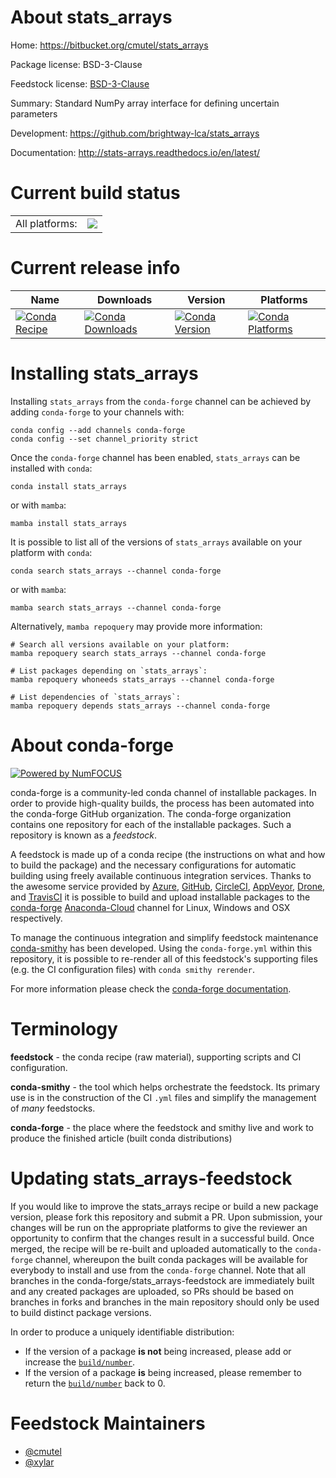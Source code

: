 About stats_arrays
==================

Home: https://bitbucket.org/cmutel/stats_arrays

Package license: BSD-3-Clause

Feedstock license: [BSD-3-Clause](https://github.com/conda-forge/stats_arrays-feedstock/blob/main/LICENSE.txt)

Summary: Standard NumPy array interface for defining uncertain parameters

Development: https://github.com/brightway-lca/stats_arrays

Documentation: http://stats-arrays.readthedocs.io/en/latest/

Current build status
====================


<table><tr><td>All platforms:</td>
    <td>
      <a href="https://dev.azure.com/conda-forge/feedstock-builds/_build/latest?definitionId=16965&branchName=main">
        <img src="https://dev.azure.com/conda-forge/feedstock-builds/_apis/build/status/stats_arrays-feedstock?branchName=main">
      </a>
    </td>
  </tr>
</table>

Current release info
====================

| Name | Downloads | Version | Platforms |
| --- | --- | --- | --- |
| [![Conda Recipe](https://img.shields.io/badge/recipe-stats_arrays-green.svg)](https://anaconda.org/conda-forge/stats_arrays) | [![Conda Downloads](https://img.shields.io/conda/dn/conda-forge/stats_arrays.svg)](https://anaconda.org/conda-forge/stats_arrays) | [![Conda Version](https://img.shields.io/conda/vn/conda-forge/stats_arrays.svg)](https://anaconda.org/conda-forge/stats_arrays) | [![Conda Platforms](https://img.shields.io/conda/pn/conda-forge/stats_arrays.svg)](https://anaconda.org/conda-forge/stats_arrays) |

Installing stats_arrays
=======================

Installing `stats_arrays` from the `conda-forge` channel can be achieved by adding `conda-forge` to your channels with:

```
conda config --add channels conda-forge
conda config --set channel_priority strict
```

Once the `conda-forge` channel has been enabled, `stats_arrays` can be installed with `conda`:

```
conda install stats_arrays
```

or with `mamba`:

```
mamba install stats_arrays
```

It is possible to list all of the versions of `stats_arrays` available on your platform with `conda`:

```
conda search stats_arrays --channel conda-forge
```

or with `mamba`:

```
mamba search stats_arrays --channel conda-forge
```

Alternatively, `mamba repoquery` may provide more information:

```
# Search all versions available on your platform:
mamba repoquery search stats_arrays --channel conda-forge

# List packages depending on `stats_arrays`:
mamba repoquery whoneeds stats_arrays --channel conda-forge

# List dependencies of `stats_arrays`:
mamba repoquery depends stats_arrays --channel conda-forge
```


About conda-forge
=================

[![Powered by
NumFOCUS](https://img.shields.io/badge/powered%20by-NumFOCUS-orange.svg?style=flat&colorA=E1523D&colorB=007D8A)](https://numfocus.org)

conda-forge is a community-led conda channel of installable packages.
In order to provide high-quality builds, the process has been automated into the
conda-forge GitHub organization. The conda-forge organization contains one repository
for each of the installable packages. Such a repository is known as a *feedstock*.

A feedstock is made up of a conda recipe (the instructions on what and how to build
the package) and the necessary configurations for automatic building using freely
available continuous integration services. Thanks to the awesome service provided by
[Azure](https://azure.microsoft.com/en-us/services/devops/), [GitHub](https://github.com/),
[CircleCI](https://circleci.com/), [AppVeyor](https://www.appveyor.com/),
[Drone](https://cloud.drone.io/welcome), and [TravisCI](https://travis-ci.com/)
it is possible to build and upload installable packages to the
[conda-forge](https://anaconda.org/conda-forge) [Anaconda-Cloud](https://anaconda.org/)
channel for Linux, Windows and OSX respectively.

To manage the continuous integration and simplify feedstock maintenance
[conda-smithy](https://github.com/conda-forge/conda-smithy) has been developed.
Using the ``conda-forge.yml`` within this repository, it is possible to re-render all of
this feedstock's supporting files (e.g. the CI configuration files) with ``conda smithy rerender``.

For more information please check the [conda-forge documentation](https://conda-forge.org/docs/).

Terminology
===========

**feedstock** - the conda recipe (raw material), supporting scripts and CI configuration.

**conda-smithy** - the tool which helps orchestrate the feedstock.
                   Its primary use is in the construction of the CI ``.yml`` files
                   and simplify the management of *many* feedstocks.

**conda-forge** - the place where the feedstock and smithy live and work to
                  produce the finished article (built conda distributions)


Updating stats_arrays-feedstock
===============================

If you would like to improve the stats_arrays recipe or build a new
package version, please fork this repository and submit a PR. Upon submission,
your changes will be run on the appropriate platforms to give the reviewer an
opportunity to confirm that the changes result in a successful build. Once
merged, the recipe will be re-built and uploaded automatically to the
`conda-forge` channel, whereupon the built conda packages will be available for
everybody to install and use from the `conda-forge` channel.
Note that all branches in the conda-forge/stats_arrays-feedstock are
immediately built and any created packages are uploaded, so PRs should be based
on branches in forks and branches in the main repository should only be used to
build distinct package versions.

In order to produce a uniquely identifiable distribution:
 * If the version of a package **is not** being increased, please add or increase
   the [``build/number``](https://docs.conda.io/projects/conda-build/en/latest/resources/define-metadata.html#build-number-and-string).
 * If the version of a package **is** being increased, please remember to return
   the [``build/number``](https://docs.conda.io/projects/conda-build/en/latest/resources/define-metadata.html#build-number-and-string)
   back to 0.

Feedstock Maintainers
=====================

* [@cmutel](https://github.com/cmutel/)
* [@xylar](https://github.com/xylar/)

